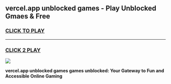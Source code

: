 
## vercel.app unblocked games - Play Unblocked Gmaes & Free
<h3>
<a href="https://news.freeplayer.one?title=vercel.app_unblocked_games&ref=23F">CLICK TO PLAY</a></h3>
<hr>

<h3>
<a href="https://news.freeplayer.one?title=vercel.app_unblocked_games&ref=23F">CLICK 2 PLAY</a>
  
</h3>

<a href="https://news.freeplayer.one?title=vercel.app_unblocked_games&ref=23F/"><img src="https://clearcache.store/games.png"></a>


**vercel.app unblocked games games unblocked: Your Gateway to Fun and Accessible Online Gaming**
